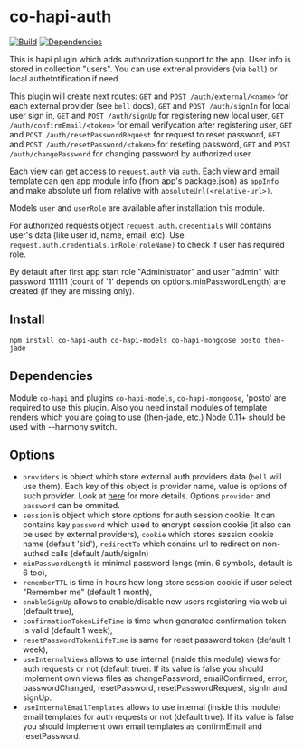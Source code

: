 co-hapi-auth
===========

[![Build](https://travis-ci.org/bandwidthcom/co-hapi-auth.png)](https://travis-ci.org/bandwidthcom/co-hapi-auth)
[![Dependencies](https://david-dm.org/bandwidthcom/co-hapi-auth.png)](https://david-dm.org/bandwidthcom/co-hapi-auth)

This is hapi plugin which adds authorization support to the app. User info is stored in collection "users". You can use extrenal providers (via `bell`) or local authetntification if need.

This plugin will create next routes:
`GET` and `POST /auth/external/<name>` for each external provider (see `bell` docs),
`GET` and `POST /auth/signIn` for local user sign in,
`GET` and `POST /auth/signUp` for registering new local user,
`GET /auth/confirmEmail/<token>` for email verifycation after registering user,
`GET` and `POST /auth/resetPasswordRequest` for request to reset password,
`GET` and `POST /auth/resetPassword/<token>` for reseting password,
`GET` and `POST /auth/changePassword` for changing password by authorized user.

Each view can get access to `request.auth` via `auth`. Each view and email template can gen app module info (from app's package.json) as `appInfo` and make absolute url from relative with `absoluteUrl(<relative-url>)`.

Models `user` and `userRole` are available after installation this module.

For authorized requests object `request.auth.credentials` will contains user's data (like user id, name, email, etc). Use `request.auth.credentials.inRole(roleName)` to check if user has required role.

By default after first app start role "Administrator" and user "admin" with password 111111 (count of '1' depends on options.minPasswordLength) are created (if they are missing only).


## Install

```
npm install co-hapi-auth co-hapi-models co-hapi-mongoose posto then-jade
```

## Dependencies
Module `co-hapi` and plugins `co-hapi-models`, `co-hapi-mongoose`, 'posto' are required to use this plugin.
Also you need install modules of template renders which you are going to use (then-jade, etc.)
Node 0.11+ should be used with --harmony switch.

## Options
 * `providers` is object which store external auth providers data (`bell` will use them). Each key of this object is provider name, value is options of such provider. Look at [here](https://github.com/hapijs/bell) for more details. Options `provider` and `password` can be ommited.
 * `session` is object which store options for auth session cookie. It can contains key `password` which used to encrypt session cookie (it also can be used by external providers), `cookie` which stores session cookie name (default 'sid'), `redirectTo` which conains url to redirect on non-authed calls (default /auth/signIn)
 * `minPasswordLength` is minimal password lengs (min. 6 symbols, default is 6 too),
 * `rememberTTL` is time in hours how long store session cookie if user select "Remember me" (default  1 month),
 * `enableSignUp` allows to enable/disable new users registering via web ui (default true),
 * `confirmationTokenLifeTime` is time when generated confirmation token is valid (default 1 week),
 * `resetPasswordTokenLifeTime` is same for reset password token (default 1 week),
 * `useInternalViews` allows to use internal (inside this module) views for auth requests or not (default true). If its value is false you should implement own views files as changePassword, emailConfirmed, error, passwordChanged, resetPassword, resetPasswordRequest, signIn and signUp.
* `useInternalEmailTemplates` allows to use internal (inside this module) email templates for auth requests or not (default true). If its value is false you should implement own email templates as confirmEmail and resetPassword.
